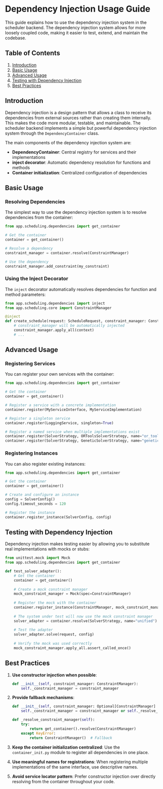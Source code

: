 # Dependency Injection Usage Guide

This guide explains how to use the dependency injection system in the scheduler backend. The dependency injection system allows for more loosely coupled code, making it easier to test, extend, and maintain the codebase.

## Table of Contents

1. [Introduction](#introduction)
2. [Basic Usage](#basic-usage)
3. [Advanced Usage](#advanced-usage)
4. [Testing with Dependency Injection](#testing-with-dependency-injection)
5. [Best Practices](#best-practices)

## Introduction

Dependency injection is a design pattern that allows a class to receive its dependencies from external sources rather than creating them internally. This makes the code more modular, testable, and maintainable. The scheduler backend implements a simple but powerful dependency injection system through the `DependencyContainer` class.

The main components of the dependency injection system are:

- **DependencyContainer**: Central registry for services and their implementations
- **inject decorator**: Automatic dependency resolution for functions and methods
- **Container initialization**: Centralized configuration of dependencies

## Basic Usage

### Resolving Dependencies

The simplest way to use the dependency injection system is to resolve dependencies from the container:

```python
from app.scheduling.dependencies import get_container

# Get the container
container = get_container()

# Resolve a dependency
constraint_manager = container.resolve(ConstraintManager)

# Use the dependency
constraint_manager.add_constraint(my_constraint)
```

### Using the Inject Decorator

The `inject` decorator automatically resolves dependencies for function and method parameters:

```python
from app.scheduling.dependencies import inject
from app.scheduling.core import ConstraintManager

@inject
def create_schedule(request: ScheduleRequest, constraint_manager: ConstraintManager):
    # constraint_manager will be automatically injected
    constraint_manager.apply_all(context)
    # ...
```

## Advanced Usage

### Registering Services

You can register your own services with the container:

```python
from app.scheduling.dependencies import get_container

# Get the container
container = get_container()

# Register a service with a concrete implementation
container.register(MyServiceInterface, MyServiceImplementation)

# Register a singleton service
container.register(LoggingService, singleton=True)

# Register a named service when multiple implementations exist
container.register(SolverStrategy, ORToolsSolverStrategy, name="or_tools")
container.register(SolverStrategy, GeneticSolverStrategy, name="genetic")
```

### Registering Instances

You can also register existing instances:

```python
from app.scheduling.dependencies import get_container

# Get the container
container = get_container()

# Create and configure an instance
config = SolverConfig()
config.timeout_seconds = 120

# Register the instance
container.register_instance(SolverConfig, config)
```

## Testing with Dependency Injection

Dependency injection makes testing easier by allowing you to substitute real implementations with mocks or stubs:

```python
from unittest.mock import Mock
from app.scheduling.dependencies import get_container

def test_solver_adapter():
    # Get the container
    container = get_container()
    
    # Create a mock constraint manager
    mock_constraint_manager = Mock(spec=ConstraintManager)
    
    # Register the mock with the container
    container.register_instance(ConstraintManager, mock_constraint_manager)
    
    # The system under test will now use the mock constraint manager
    solver_adapter = container.resolve(SolverStrategy, name="unified")
    
    # Test the adapter
    solver_adapter.solve(request, config)
    
    # Verify the mock was used correctly
    mock_constraint_manager.apply_all.assert_called_once()
```

## Best Practices

1. **Use constructor injection when possible**:
   ```python
   def __init__(self, constraint_manager: ConstraintManager):
       self._constraint_manager = constraint_manager
   ```

2. **Provide fallback mechanisms**:
   ```python
   def __init__(self, constraint_manager: Optional[ConstraintManager] = None):
       self._constraint_manager = constraint_manager or self._resolve_constraint_manager()
   
   def _resolve_constraint_manager(self):
       try:
           return get_container().resolve(ConstraintManager)
       except KeyError:
           return ConstraintManager()  # Fallback
   ```

3. **Keep the container initialization centralized**:
   Use the `container_init.py` module to register all dependencies in one place.

4. **Use meaningful names for registrations**:
   When registering multiple implementations of the same interface, use descriptive names.

5. **Avoid service locator pattern**:
   Prefer constructor injection over directly resolving from the container throughout your code.
